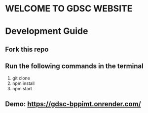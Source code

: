 # WELCOME TO GDSC WEBSITE
# Development Guide
## Fork this repo
## Run the following commands in the terminal
1. git clone <url>
2. npm install
2. npm start
## Demo: https://gdsc-bppimt.onrender.com/